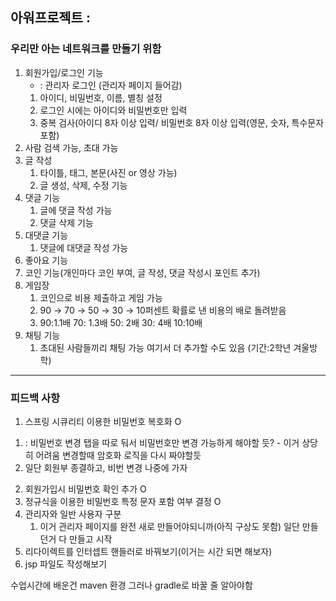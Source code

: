 ## 아워프로젝트 :

### 우리만 아는 네트워크를 만들기 위함

1. 회원가입/로그인 기능
   * : 관리자 로그인 (관리자 페이지 들어감)
    1. 아이디, 비밀번호, 이름, 별칭 설정
    2. 로그인 시에는 아이디와 비밀번호만 입력
    3. 중복 검사(아이디 8자 이상 입력/ 비밀번호 8자 이상 입력(영문, 숫자, 특수문자 포함)
3. 사람 검색 가능, 초대 가능
4. 글 작성
    1. 타이틀, 태그, 본문(사진 or 영상 가능)
    2. 글 생성, 삭제, 수정 기능
5. 댓글 기능
    1. 글에 댓글 작성 가능
    2. 댓글 삭제 기능
6. 대댓글 기능
    1. 댓글에 대댓글 작성 가능
7. 좋아요 기능
8. 코인 기능(개인마다 코인 부여, 글 작성, 댓글 작성시 포인트 추가)
9. 게임장
    1. 코인으로 비용 제출하고 게임 가능
    2. 90 → 70 → 50 → 30 → 10퍼센트 확률로 낸 비용의 배로 돌려받음
    3. 90:1.1배 70: 1.3배 50: 2배 30: 4배 10:10배
10. 채팅 기능
    1. 초대된 사람들끼리 채팅 가능
여기서 더 추가할 수도 있음 (기간:2학년 겨울방학)


-----------------------------------------------------------------------------------------------

### 피드백 사항

1. 스프링 시큐리티 이용한 비밀번호 복호화 O
1) : 비밀번호 변경 탭을 따로 둬서 비밀번호만 변경 가능하게 해야할 듯? - 이거 상당히 어려움 변경할때 암호화 로직을 다시 짜야할듯
2) 일단 회원부 종결하고, 비번 변경 나중에 가자
2. 회원가입시 비밀번호 확인 추가 O
3. 정규식을 이용한 비밀번호 특정 문자 포함 여부 결정 O
4. 관리자와 일반 사용자 구분
   1) 이거 관리자 페이지를 완전 새로 만들어야되니까(아직 구상도 못함) 일단 만들던거 다 만들고 시작
6. 리다이렉트를 인터셉트 핸들러로 바꿔보기(이거는 시간 되면 해보자)
7. jsp 파일도 작성해보기

수업시간에 배운건 maven 환경 
그러나 gradle로 바꿀 줄 알아야함
